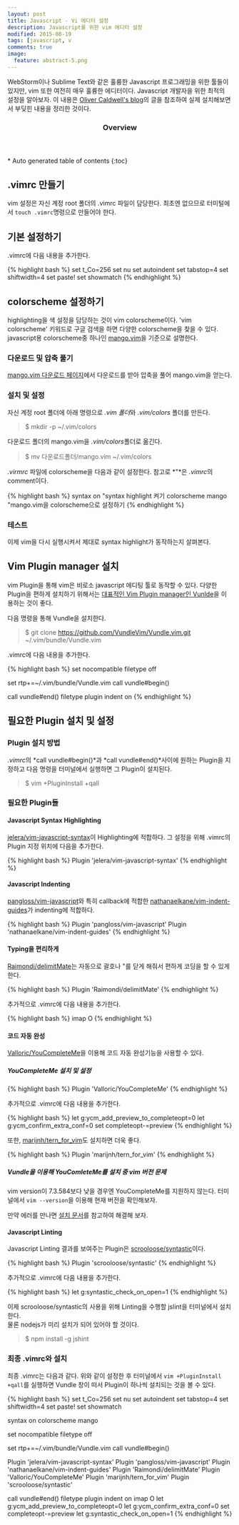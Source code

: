 ```yaml
---
layout: post
title: Javascript - Vi 에디터 설정
description: Javascript를 위한 vim 에디터 설정
modified: 2015-08-19
tags: [javascript, v
comments: true
image:
  feature: abstract-5.png
---
```


WebStorm이나 Sublime Text와 같은 훌륭한 Javascript 프로그래밍을 위한 툴들이 있지만, vim 또한 여전히 매우 훌륭한 에디터이다. Javascript 개발자을 위한 최적의 설정을 알아보자. 이 내용은 [Oliver Caldwell's blog](http://oli.me.uk/2013/06/29/equipping-vim-for-javascript/)의 글을 참조하여 실제 설치해보면서 부딪힌 내용을 정리한 것이다. 


<section id="table-of-contents" class="toc">
  <header>
    <h3>Overview</h3>
  </header>
<div id="drawer" markdown="1">
*  Auto generated table of contents
{:toc}
</div>
</section><!-- /#table-of-contents -->

## .vimrc 만들기

vim 설정은 자신 계정 root 폴더의 .vimrc 파일이 담당한다. 최초엔 없으므로 터미털에서 `touch .vimrc`명령으로 만들어야 한다.

## 기본 설정하기 

.vimrc에 다음 내용을 추가한다.  

{% highlight bash %}
set t_Co=256
set nu
set autoindent
set tabstop=4
set shiftwidth=4
set paste!
set showmatch
{% endhighlight %}

## colorscheme 설정하기 

highlighting을 색 설정을 담당하는 것이 vim colorscheme이다. 'vim colorscheme' 키워드로 구글 검색을 하면 다양한 colorscheme을 찾을 수 있다. javascript용 colorscheme중 하나인 [mango.vim](http://www.vim.org/scripts/script.php?script_id=3779)을 기준으로 설명한다. 

### 다운로드 및 압축 풀기 

 [mango.vim 다운로드 페이지](http://www.vim.org/scripts/script.php?script_id=3779)에서 다운로드를 받아 압축을 풀어 mango.vim을 얻는다.  

### 설치 및 설정 

자신 계정 root 폴더에 아래 명령으로 *.vim 폴더*와 *.vim/colors* 폴더를 만든다. 

> $ mkdir -p ~/.vim/colors

다운로드 폴더의 mango.vim을 *.vim/colors*폴더로 옮긴다. 

> $ mv 다운로드폴더/mango.vim ~/.vim/colors

*.virmrc* 파일에 colorscheme을 다음과 같이 설정한다. 참고로 *"*은 *.vimrc*의 comment이다.

{% highlight bash %}
syntax on "syntax highlight 켜기
colorscheme mango "mango.vim을 colorscheme으로 설정하기 
{% endhighlight %}

### 테스트

이제 vim을 다시 실행시켜서 제대로 syntax highlight가 동작하는지 살펴본다. 

## Vim Plugin manager 설치

vim Plugin을 통해 vim은 비로소 javascript 에디팅 툴로 동작할 수 있다. 다양한 Plugin을 편하게 설치하기 위해서는 [대표적인 Vim Plugin manager인 Vunlde](https://github.com/VundleVim/Vundle.vim)을 이용하는 것이 좋다. 

다음 명령을 통해 Vundle을 설치한다. 

>  $ git clone https://github.com/VundleVim/Vundle.vim.git ~/.vim/bundle/Vundle.vim 

.vimrc에 다음 내용을 추가한다. 

{% highlight bash %}
set nocompatible
filetype off

set rtp+=~/.vim/bundle/Vundle.vim
call vundle#begin()

call vundle#end()
filetype plugin indent on
{% endhighlight %}

## 필요한 Plugin 설치 및 설정

### Plugin 설치 방법 

*.vimrc*의 *call vundle#begin()*과 *call vundle#end()*사이에 원하는 Plugin을 지정하고 다음 명령을 터미널에서 실행하면 그 Plugin이 설치된다. 

>$ vim +PluginInstall +qall

### 필요한 Plugin들

#### Javascript Syntax Highlighting

[jelera/vim-javascript-syntax](https://github.com/jelera/vim-javascript-syntax)이 Highlighting에 적합하다. 그 설정을 위해 .vimrc의 Plugin 지정 위치에 다음을 추가한다. 

{% highlight bash %}
Plugin 'jelera/vim-javascript-syntax'
{% endhighlight %}

#### Javascript Indenting

[pangloss/vim-javascript](https://github.com/pangloss/vim-javascript)와 특히 callback에 적합한 [nathanaelkane/vim-indent-guides](https://github.com/nathanaelkane/vim-indent-guides)가 indenting에 적합하다.

{% highlight bash %}
Plugin 'pangloss/vim-javascript'
Plugin 'nathanaelkane/vim-indent-guides'
{% endhighlight %}

#### Typing을 편리하게

[Raimondi/delimitMate](https://github.com/Raimondi/delimitMate)는 자동으로 괄호나 "를 닫게 해줘서 편하게 코딩을 할 수 있게 한다. 

{% highlight bash %}
Plugin 'Raimondi/delimitMate'
{% endhighlight %}

추가적으로 .vimrc에 다음 내용을 추가한다. 

{% highlight bash %}
imap <C-c> <CR><Esc>O
{% endhighlight %}

#### 코드 자동 완성 

[Valloric/YouCompleteMe](https://github.com/Valloric/YouCompleteMe)을 이용해 코드 자동 완성기능을 사용할 수 있다. 

##### YouCompleteMe 설치 및 설정

{% highlight bash %}
Plugin 'Valloric/YouCompleteMe'
{% endhighlight %}

추가적으로 .vimrc에 다음 내용을 추가한다. 

{% highlight bash %}
let g:ycm_add_preview_to_completeopt=0
let g:ycm_confirm_extra_conf=0
set completeopt-=preview
{% endhighlight %}

또한, [marijnh/tern_for_vim](https://github.com/marijnh/tern_for_vim)도 설치하면 더욱 좋다. 

{% highlight bash %}
Plugin 'marijnh/tern_for_vim'
{% endhighlight %}

##### Vundle을 이용해 YouComleteMe를 설치 중 vim 버전 문제 

vim version이 7.3.584보다 낮을 경우엔 YouCompleteMe를 지원하지 않는다. 터미널에서 `vim --version`을 이용해 현재 버전을 확인해보자.

만약 에러를 만나면 [설치 문서](https://github.com/Valloric/YouCompleteMe/blob/master/README.md)를 참고하여 해결해 보자. 

#### Javascript Linting

Javascript Linting 결과를 보여주는 Plugin은 [scrooloose/syntastic](https://github.com/scrooloose/syntastic)이다. 

{% highlight bash %}
Plugin 'scrooloose/syntastic'
{% endhighlight %}

추가적으로 .vimrc에 다음 내용을 추가한다. 

{% highlight bash %}
let g:syntastic_check_on_open=1
{% endhighlight %}

이제 scrooloose/syntastic의 사용을 위해 Linting을 수행할 jslint을 터미널에서 설치한다.  
물론 nodejs가 미리 설치가 되어 있어야 할 것이다. 

> $ npm install -g jshint

### 최종 .vimrc와 설치 

최종 .vimrc는 다음과 같다. 위와 같이 설정한 후 터미널에서 `vim +PluginInstall +qall`를 실행하면 Vundle 창이 떠서 Plugin이 하나씩 설치되는 것을 볼 수 있다. 

{% highlight bash %}
set t_Co=256
set nu
set autoindent
set tabstop=4
set shiftwidth=4
set paste!
set showmatch

syntax on
colorscheme mango

set nocompatible
filetype off

set rtp+=~/.vim/bundle/Vundle.vim
call vundle#begin()

Plugin 'jelera/vim-javascript-syntax'
Plugin 'pangloss/vim-javascript'
Plugin 'nathanaelkane/vim-indent-guides'
Plugin 'Raimondi/delimitMate'
Plugin 'Valloric/YouCompleteMe'
Plugin 'marijnh/tern_for_vim'
Plugin 'scrooloose/syntastic'

call vundle#end()
filetype plugin indent on
imap <C-c> <CR><Esc>O
let g:ycm_add_preview_to_completeopt=0
let g:ycm_confirm_extra_conf=0
set completeopt-=preview
let g:syntastic_check_on_open=1
{% endhighlight %}






